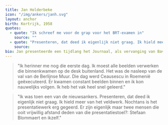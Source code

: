 ```yaml
---
title: Jan Holderbeke
icon: "/img/ankers/janh.svg"
layout: anchor
birth: Kortrijk, 1958
quotes:
  - quote: "Ik schreef me voor de grap voor het BRT-examen in"
    source: ""
  - quote: "Presenteren, dat deed ik eigenlijk niet graag. Ik hield meer van het veldwerk."
    source:
bio: Jan presenteerde een tijdlang het Journaal, als vervanging van Bavo Claes. Hij was verslaggever, nieuwsanker, reportagemaker bij 'Ter Zake' en eindredacteur bij 'Panorama'.
---
```


> "Ik herinner me nog die eerste dag. Ik moest alle beelden verwerken die binnenkwamen op de desk buitenland. Het was de nasleep van de val van de Berlijnse Muur. Die dag werd Ceausescu in Roemenië geëxecuteerd. Er kwamen constant beelden binnen en ik kon nauwelijks volgen. Ik heb het vak heel snel geleerd."

> "Ik was toen een van de nieuwsankers. Presenteren, dat deed ik eigenlijk niet graag. Ik hield meer van het veldwerk. Nochtans is het presentatiewerk erg gegeerd. Er zijn eigenlijk maar twee mensen die ooit vrijwillig afstand deden van die presentatiestoel?: Stefaan Blommaert en ikzelf."
